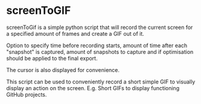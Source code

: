 # screenToGIF

screenToGif is a simple python script that will record the current screen for a specified amount of frames and create a GIF out of it.

Option to specify time before recording starts, amount of time after each "snapshot" is captured, amount of snapshots to capture and if optimisation should be applied to the final export.

The cursor is also displayed for convenience.

This script can be used to conveniently record a short simple GIF to visually display an action on the screen.
E.g. Short GIFs to display functioning GitHub projects.

